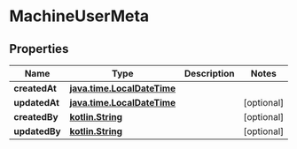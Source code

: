 # MachineUserMeta

## Properties
Name | Type | Description | Notes
------------ | ------------- | ------------- | -------------
**createdAt** | [**java.time.LocalDateTime**](java.time.LocalDateTime.md) |  | 
**updatedAt** | [**java.time.LocalDateTime**](java.time.LocalDateTime.md) |  |  [optional]
**createdBy** | [**kotlin.String**](.md) |  |  [optional]
**updatedBy** | [**kotlin.String**](.md) |  |  [optional]
